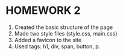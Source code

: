 # HOMEWORK 2

1. Created the basic structure of the page
2. Made two style files (style.css, main.css)
3. Added a favicon to the site
4. Used tags: h1, div, span, button, p.
